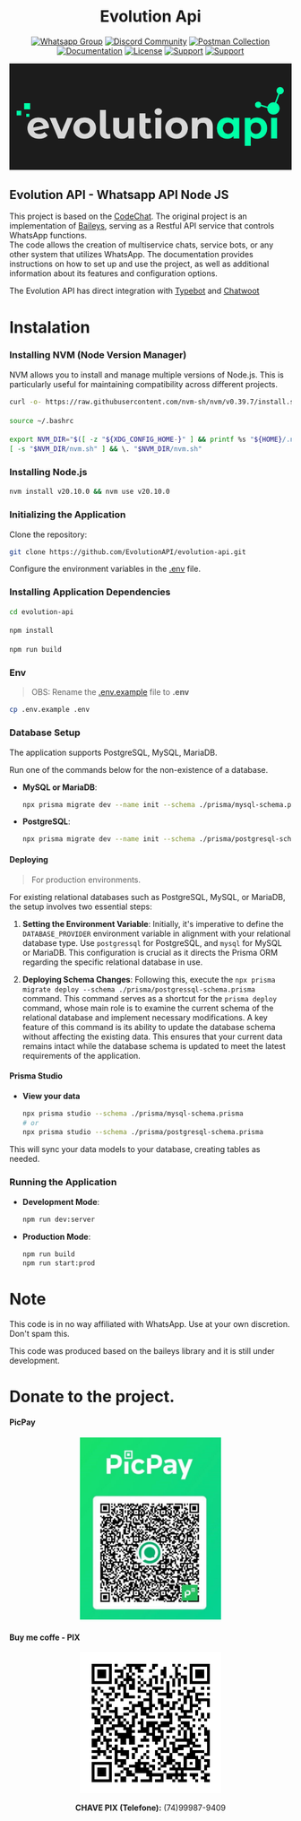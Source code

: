 <h1 align="center">Evolution Api</h1>

<div align="center">

[![Whatsapp Group](https://img.shields.io/badge/Group-WhatsApp-%2322BC18)](https://evolution-api.com/whatsapp)
[![Discord Community](https://img.shields.io/badge/Discord-Community-blue)](https://evolution-api.com/discord)
[![Postman Collection](https://img.shields.io/badge/Postman-Collection-orange)](https://evolution-api.com/postman) 
[![Documentation](https://img.shields.io/badge/Documentation-Official-green)](https://doc.evolution-api.com)
[![License](https://img.shields.io/badge/license-GPL--3.0-orange)](./LICENSE)
[![Support](https://img.shields.io/badge/Donation-picpay-green)](https://app.picpay.com/user/davidsongomes1998)
[![Support](https://img.shields.io/badge/Buy%20me-coffe-orange)](https://bmc.link/evolutionapi)

</div>
  
<div align="center"><img src="./public/images/cover.png"></div>

## Evolution API - Whatsapp API Node JS

This project is based on the [CodeChat](https://github.com/code-chat-br/whatsapp-api). The original project is an implementation of [Baileys](https://github.com/WhiskeySockets/Baileys), serving as a Restful API service that controls WhatsApp functions.</br> 
The code allows the creation of multiservice chats, service bots, or any other system that utilizes WhatsApp. The documentation provides instructions on how to set up and use the project, as well as additional information about its features and configuration options.

The Evolution API has direct integration with [Typebot](https://github.com/baptisteArno/typebot.io) and [Chatwoot](https://github.com/chatwoot/chatwoot)

# Instalation

### Installing NVM (Node Version Manager)

NVM allows you to install and manage multiple versions of Node.js. This is particularly useful for maintaining compatibility across different projects.

```sh
curl -o- https://raw.githubusercontent.com/nvm-sh/nvm/v0.39.7/install.sh | bash

source ~/.bashrc

export NVM_DIR="$([ -z "${XDG_CONFIG_HOME-}" ] && printf %s "${HOME}/.nvm" || printf %s "${XDG_CONFIG_HOME}/nvm")"
[ -s "$NVM_DIR/nvm.sh" ] && \. "$NVM_DIR/nvm.sh"
```

### Installing Node.js

```sh
nvm install v20.10.0 && nvm use v20.10.0
```

### Initializing the Application

Clone the repository:

```sh
git clone https://github.com/EvolutionAPI/evolution-api.git
```
Configure the environment variables in the [.env](./.env.example) file.

### Installing Application Dependencies

```sh
cd evolution-api

npm install

npm run build
```

### Env
> OBS: Rename the [.env.example](./.env.example) file to **.env**
```sh
cp .env.example .env
```
### Database Setup

The application supports PostgreSQL, MySQL, MariaDB.

Run one of the commands below for the non-existence of a database.

  - **MySQL or MariaDB**:

    ```sh
    npx prisma migrate dev --name init --schema ./prisma/mysql-schema.prisma
    ```

  - **PostgreSQL**:
    ```sh
    npx prisma migrate dev --name init --schema ./prisma/postgresql-schema.prisma
    ```

#### Deploying

> For production environments.

For existing relational databases such as PostgreSQL, MySQL, or MariaDB, the setup involves two essential steps:

1. **Setting the Environment Variable**: Initially, it's imperative to define the `DATABASE_PROVIDER` environment variable in alignment with your relational database type. Use `postgressql` for PostgreSQL, and `mysql` for MySQL or MariaDB. This configuration is crucial as it directs the Prisma ORM regarding the specific relational database in use.

2. **Deploying Schema Changes**: Following this, execute the `npx prisma migrate deploy --schema ./prisma/postgressql-schema.prisma` command. This command serves as a shortcut for the `prisma deploy` command, whose main role is to examine the current schema of the relational database and implement necessary modifications. A key feature of this command is its ability to update the database schema without affecting the existing data. This ensures that your current data remains intact while the database schema is updated to meet the latest requirements of the application.

#### Prisma Studio

- **View your data**
  ```sh
  npx prisma studio --schema ./prisma/mysql-schema.prisma
  # or
  npx prisma studio --schema ./prisma/postgresql-schema.prisma
  ```

This will sync your data models to your database, creating tables as needed.

### Running the Application

- **Development Mode**:

  ```sh
  npm run dev:server
  ```

- **Production Mode**:

  ```sh
  npm run build
  npm run start:prod
  ```

# Note

This code is in no way affiliated with WhatsApp. Use at your own discretion. Don't spam this.

This code was produced based on the baileys library and it is still under development.

# Donate to the project.

#### PicPay

<div align="center">
  <a href="https://app.picpay.com/user/davidsongomes1998" target="_blank" rel="noopener noreferrer">
    <img src="./public/images/picpay-qr.jpeg" style="width: 50% !important;">
  </a>
</div>

#### Buy me coffe - PIX

<div align="center">
  <a href="https://bmc.link/evolutionapi" target="_blank" rel="noopener noreferrer">
    <img src="./public/images/qrcode-pix.png" style="width: 50% !important;">
  </a>
  <p><b>CHAVE PIX (Telefone):</b> (74)99987-9409</p>
</div>

</br>